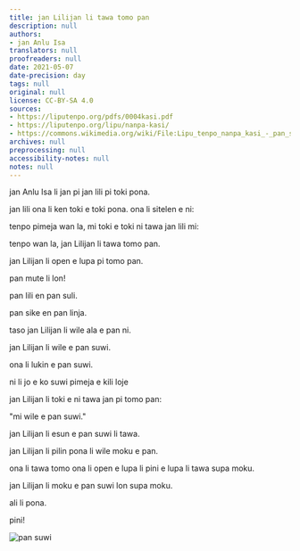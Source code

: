 ```yaml
---
title: jan Lilijan li tawa tomo pan
description: null
authors:
- jan Anlu Isa
translators: null
proofreaders: null
date: 2021-05-07
date-precision: day
tags: null
original: null
license: CC-BY-SA 4.0
sources:
- https://liputenpo.org/pdfs/0004kasi.pdf
- https://liputenpo.org/lipu/nanpa-kasi/
- https://commons.wikimedia.org/wiki/File:Lipu_tenpo_nanpa_kasi_-_pan_suwi.png
archives: null
preprocessing: null
accessibility-notes: null
notes: null
---
```


jan Anlu Isa li jan pi jan lili pi toki pona.

jan lili ona li ken toki e toki pona. ona li sitelen e ni:

tenpo pimeja wan la, mi toki e toki ni tawa jan lili mi:

tenpo wan la, jan Lilijan li tawa tomo pan.

jan Lilijan li open e lupa pi tomo pan.

pan mute li lon!

pan lili en pan suli.

pan sike en pan linja.

taso jan Lilijan li wile ala e pan ni.

jan Lilijan li wile e pan suwi.

ona li lukin e pan suwi.

ni li jo e ko suwi pimeja e kili loje

jan Lilijan li toki e ni tawa jan pi tomo pan:

"mi wile e pan suwi."

jan Lilijan li esun e pan suwi li tawa.

jan Lilijan li pilin pona li wile moku e pan.

ona li tawa tomo ona li open e lupa li pini e lupa li tawa supa moku.

jan Lilijan li moku e pan suwi lon supa moku.

ali li pona.

pini!

![pan suwi](https://commons.wikimedia.org/wiki/File:Lipu_tenpo_nanpa_kasi_-_pan_suwi.png)